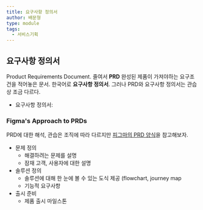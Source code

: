 ```yaml
---
title: 요구사항 정의서
author: 배문형
type: module
tags:
  - 서비스기획
---
```


## 요구사항 정의서

Product Requirements Document. 줄여서 **PRD** 완성된 제품이 가져야하는 요구조건을 적어놓은 문서. 한국어로 **요구사항 정의서**. 그러나 PRD와 요구사항 정의서는 관습상 조금 다르다.

- 요구사항 정의서: 

### Figma's Approach to PRDs

PRD에 대한 해석, 관습은 조직에 따라 다르지만 [피그마의 PRD 양식](https://coda.io/@yuhki/figmas-approach-to-product-requirement-docs)을 참고해보자.

- 문제 정의
	- 해결하려는 문제를 설명
	- 잠재 고객, 사용자에 대한 설명
- 솔루션 정의
	- 솔루션에 대해 한 눈에 볼 수 있는 도식 제공 (flowchart, journey map
	- 기능적 요구사항
- 출시 준비
	- 제품 출시 마일스톤